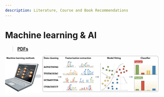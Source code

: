 ```yaml
---
description: Literature, Course and Book Recommendations
---
```


# Machine learning & AI

> ****[**PDFs** ](https://cloud.tsinghua.edu.cn/d/07d2b19d6b284ebea5ea/?p=%2F2.%20Machine%20Learning%20%26%20AI\&mode=list)****

![4 steps in Machine Learning](<../../.gitbook/assets/machine learning steps.png>)

##
